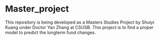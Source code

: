 # Master_project
This repository is being developed as a Masters Studies Project by Shuiyi Kuang under Doctor Yan Zhang at CSUSB.
This project is to find a proper model to predict the longterm fund changes.
